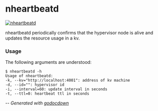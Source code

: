 # nheartbeatd

[![nheartbeatd](https://godoc.org/github.com/mistifyio/lochness/cmd/nheartbeatd?status.png)](https://godoc.org/github.com/mistifyio/lochness/cmd/nheartbeatd)

nheartbeatd periodically confirms that the hypervisor node is alive and updates
the resource usage in a kv.


### Usage

The following arguments are understood:

    $ nheartbeatd -h
    Usage of nheartbeatd:
    -k, --kv="http://localhost:4001": address of kv machine
    -d, --id="": hypervisor id
    -i, --interval=60: update interval in seconds
    -t, --ttl=0: heartbeat ttl in seconds


--
*Generated with [godocdown](https://github.com/robertkrimen/godocdown)*
